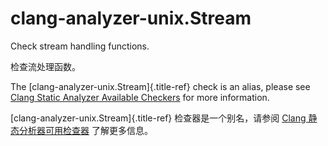 # clang-analyzer-unix.Stream

Check stream handling functions.

检查流处理函数。

The [clang-analyzer-unix.Stream]{.title-ref} check is an alias, please see [Clang Static Analyzer Available Checkers](https://clang.llvm.org/docs/analyzer/checkers.html#unix-stream) for more information.

[clang-analyzer-unix.Stream]{.title-ref} 检查器是一个别名，请参阅 [Clang 静态分析器可用检查器](https://clang.llvm.org/docs/analyzer/checkers.html#unix-stream) 了解更多信息。
